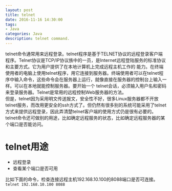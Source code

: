 ```yaml
---
layout: post
title: telnet
date: 2016-11-16 14:30:00
tags:
- Java
categories: Java
description: telnet command.
---
```


telnet命令通常用来远程登录。telnet程序是基于TELNET协议的远程登录客户端程序。Telnet协议是TCP/IP协议族中的一员，是Internet远程登陆服务的标准协议和主要方式。它为用户提供了在本地计算机上完成远程主机工作的 能力。在终端使用者的电脑上使用telnet程序，用它连接到服务器。终端使用者可以在telnet程序中输入命令，这些命令会在服务器上运行，就像直接在服务器的控制台上输入一样。可以在本地就能控制服务器。要开始一个 telnet会话，必须输入用户名和密码来登录服务器。Telnet是常用的远程控制Web服务器的方法。    
但是，telnet因为采用明文传送报文，安全性不好，很多Linux服务器都不开放telnet服务，而改用更安全的ssh方式了。但仍然有很多别的系统可能采用了telnet方式来提供远程登录，因此弄清楚telnet客户端的使用方式仍是很有必要的。    
telnet命令还可做别的用途，比如确定远程服务的状态，比如确定远程服务器的某个端口是否能访问。    

# telnet用途
* 远程登录
* 查看某个端口是否可用

比如下面的命令，检查连接远程主机192.168.10.100的8088端口是否可连接。    
`telnet 192.168.10.100 8088`
